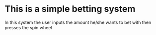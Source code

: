 # This is a simple betting system

In this system the user inputs the amount he/she wants to bet with then presses the spin wheel